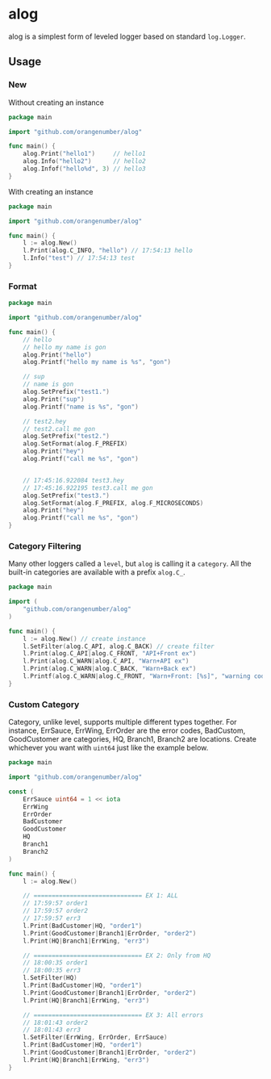 # alog

alog is a simplest form of leveled logger based on standard `log.Logger`.

## Usage

### New

Without creating an instance

```go
package main

import "github.com/orangenumber/alog"

func main() {
	alog.Print("hello1")     // hello1
	alog.Info("hello2")      // hello2
	alog.Infof("hello%d", 3) // hello3
}
```

With creating an instance

```go
package main

import "github.com/orangenumber/alog"

func main() {
	l := alog.New()
	l.Print(alog.C_INFO, "hello") // 17:54:13 hello
	l.Info("test") // 17:54:13 test
}
```

### Format 

```go
package main

import "github.com/orangenumber/alog"

func main() {
	// hello
	// hello my name is gon
	alog.Print("hello")
	alog.Printf("hello my name is %s", "gon")

	// sup
	// name is gon
	alog.SetPrefix("test1.")
	alog.Print("sup")
	alog.Printf("name is %s", "gon")

	// test2.hey
	// test2.call me gon
	alog.SetPrefix("test2.")
	alog.SetFormat(alog.F_PREFIX)
	alog.Print("hey")
	alog.Printf("call me %s", "gon")


	// 17:45:16.922084 test3.hey
	// 17:45:16.922195 test3.call me gon
	alog.SetPrefix("test3.")
	alog.SetFormat(alog.F_PREFIX, alog.F_MICROSECONDS)
	alog.Print("hey")
	alog.Printf("call me %s", "gon")
}
```


### Category Filtering

Many other loggers called a `level`, but `alog` is calling it a `category`. All the built-in categories are available
with a prefix `alog.C_`.  

```go
package main

import (
	"github.com/orangenumber/alog"
)

func main() {
	l := alog.New() // create instance
	l.SetFilter(alog.C_API, alog.C_BACK) // create filter
	l.Print(alog.C_API|alog.C_FRONT, "API+Front ex")
	l.Print(alog.C_WARN|alog.C_API, "Warn+API ex")
	l.Print(alog.C_WARN|alog.C_BACK, "Warn+Back ex")
	l.Printf(alog.C_WARN|alog.C_FRONT, "Warn+Front: [%s]", "warning code 123")
}
```

### Custom Category

Category, unlike level, supports multiple different types together. For instance, 
ErrSauce, ErrWing, ErrOrder are the 
error codes, BadCustom, GoodCustomer are categories, 
HQ, Branch1, Branch2 are locations.
Create whichever you want with `uint64` just like the example below.

```go
package main

import "github.com/orangenumber/alog"

const (
	ErrSauce uint64 = 1 << iota
	ErrWing
	ErrOrder
	BadCustomer
	GoodCustomer
	HQ
	Branch1
	Branch2
)

func main() {
	l := alog.New()

	// ============================== EX 1: ALL
	// 17:59:57 order1
	// 17:59:57 order2
	// 17:59:57 err3
	l.Print(BadCustomer|HQ, "order1")
	l.Print(GoodCustomer|Branch1|ErrOrder, "order2")
	l.Print(HQ|Branch1|ErrWing, "err3")

	// ============================== EX 2: Only from HQ
	// 18:00:35 order1
	// 18:00:35 err3
	l.SetFilter(HQ)
	l.Print(BadCustomer|HQ, "order1")
	l.Print(GoodCustomer|Branch1|ErrOrder, "order2")
	l.Print(HQ|Branch1|ErrWing, "err3")

	// ============================== EX 3: All errors
	// 18:01:43 order2
	// 18:01:43 err3
	l.SetFilter(ErrWing, ErrOrder, ErrSauce) 
	l.Print(BadCustomer|HQ, "order1")
	l.Print(GoodCustomer|Branch1|ErrOrder, "order2")
	l.Print(HQ|Branch1|ErrWing, "err3")
}
```

